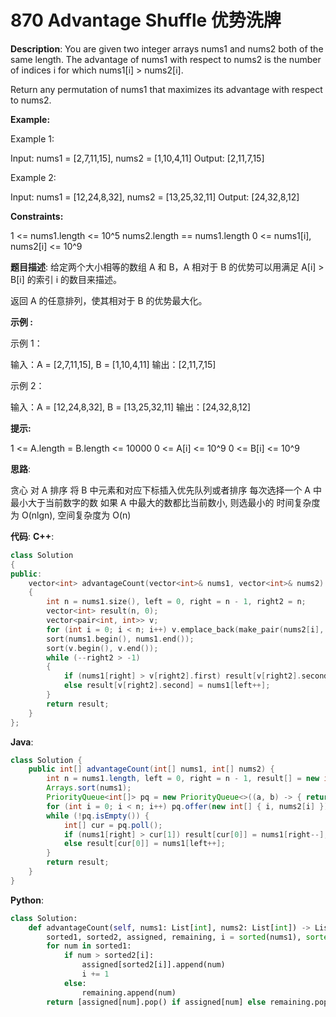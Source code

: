 # 870 Advantage Shuffle 优势洗牌

__Description__:
You are given two integer arrays nums1 and nums2 both of the same length. The advantage of nums1 with respect to nums2 is the number of indices i for which nums1[i] > nums2[i].

Return any permutation of nums1 that maximizes its advantage with respect to nums2.

__Example:__

Example 1:

Input: nums1 = [2,7,11,15], nums2 = [1,10,4,11]
Output: [2,11,7,15]

Example 2:

Input: nums1 = [12,24,8,32], nums2 = [13,25,32,11]
Output: [24,32,8,12]

__Constraints:__

1 <= nums1.length <= 10^5
nums2.length == nums1.length
0 <= nums1[i], nums2[i] <= 10^9

__题目描述__:
给定两个大小相等的数组 A 和 B，A 相对于 B 的优势可以用满足 A[i] > B[i] 的索引 i 的数目来描述。

返回 A 的任意排列，使其相对于 B 的优势最大化。

__示例 :__

示例 1：

输入：A = [2,7,11,15], B = [1,10,4,11]
输出：[2,11,7,15]

示例 2：

输入：A = [12,24,8,32], B = [13,25,32,11]
输出：[24,32,8,12]

__提示:__

1 <= A.length = B.length <= 10000
0 <= A[i] <= 10^9
0 <= B[i] <= 10^9

__思路__:

贪心
对 A 排序
将 B 中元素和对应下标插入优先队列或者排序
每次选择一个 A 中最小大于当前数字的数
如果 A 中最大的数都比当前数小, 则选最小的
时间复杂度为 O(nlgn), 空间复杂度为 O(n)

__代码__:
__C++__:

```C++
class Solution 
{
public:
    vector<int> advantageCount(vector<int>& nums1, vector<int>& nums2) 
    {
        int n = nums1.size(), left = 0, right = n - 1, right2 = n;
        vector<int> result(n, 0);
        vector<pair<int, int>> v;
        for (int i = 0; i < n; i++) v.emplace_back(make_pair(nums2[i], i));
        sort(nums1.begin(), nums1.end());
        sort(v.begin(), v.end());
        while (--right2 > -1)
        {
            if (nums1[right] > v[right2].first) result[v[right2].second] = nums1[right--];
            else result[v[right2].second] = nums1[left++];
        }
        return result;
    }
};
```

__Java__:

```Java
class Solution {
    public int[] advantageCount(int[] nums1, int[] nums2) {
        int n = nums1.length, left = 0, right = n - 1, result[] = new int[n];
        Arrays.sort(nums1);
        PriorityQueue<int[]> pq = new PriorityQueue<>((a, b) -> { return b[1] - a[1]; });
        for (int i = 0; i < n; i++) pq.offer(new int[] { i, nums2[i] });
        while (!pq.isEmpty()) {
            int[] cur = pq.poll();
            if (nums1[right] > cur[1]) result[cur[0]] = nums1[right--];
            else result[cur[0]] = nums1[left++];
        }
        return result;
    }
}
```

__Python__:

```Python
class Solution:
    def advantageCount(self, nums1: List[int], nums2: List[int]) -> List[int]:
        sorted1, sorted2, assigned, remaining, i = sorted(nums1), sorted(nums2), { num: [] for num in nums2 }, [], 0
        for num in sorted1:
            if num > sorted2[i]:
                assigned[sorted2[i]].append(num)
                i += 1
            else:
                remaining.append(num)
        return [assigned[num].pop() if assigned[num] else remaining.pop() for num in nums2]
```
